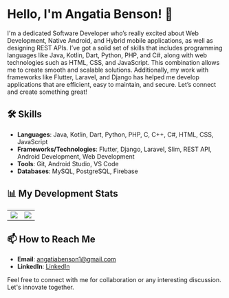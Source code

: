 # Hello, I'm Angatia Benson! 👋
I'm a dedicated Software Developer who’s really excited about Web Development, Native Android, and Hybrid mobile applications, as well as designing REST APIs. I’ve got a solid set of skills that includes programming languages like Java, Kotlin, Dart, Python, PHP, and C#, along with web technologies such as HTML, CSS, and JavaScript. This combination allows me to create smooth and scalable solutions. Additionally, my work with frameworks like Flutter, Laravel, and Django has helped me develop applications that are efficient, easy to maintain, and secure. Let’s connect and create something great!

## 🛠️ Skills
- **Languages**: Java, Kotlin, Dart, Python, PHP, C, C++, C#, HTML, CSS, JavaScript
- **Frameworks/Technologies**: Flutter, Django, Laravel, Slim, REST API, Android Development, Web Development
- **Tools**: Git, Android Studio, VS Code
- **Databases**: MySQL, PostgreSQL, Firebase

## 📊 My Development Stats

<table>
  <tr>
    <td valign="top"><img src="https://github-readme-stats.vercel.app/api/wakatime?username=bensonetia&layout=compact&theme=dark" /></td>
    <td valign="top"><img src="https://streak-stats.demolab.com?user=angatiabenson&theme=dark&hide_border=true&mode=weekly" /></td>
  </tr>
</table>

## 📫 How to Reach Me
- **Email**: angatiabenson1@gmail.com
- **LinkedIn**: [LinkedIn](https://www.linkedin.com/in/angatia-benson/)

Feel free to connect with me for collaboration or any interesting discussion. Let's innovate together.
